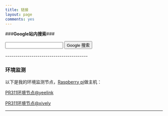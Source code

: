```yaml
---
title: 链接
layout: page
comments: yes
---
```


###**Google站内搜索**###

<form method=get action="http://www.google.com/search"> 
<input type=text name=q> 
<input type=submit name=btnG value="Google 搜索"> 
<input type=hidden name=ie value=GB2312> 
<input type=hidden name=oe value=GB2312> 
<input type=hidden name=hl value=zh-CN> 
<input type=hidden name=domains value="xwlogic.github.io"> 
<input type=hidden name=sitesearch value="xwlogic.github.io"> 
</form> 
-----------------------------------------

### **环境监测** ###

以下是我的环境监测节点，[Raspberry pi](http://www.raspberrypi.org/)做主机：

[PR311环境节点@yeelink](http://www.yeelink.net/devices/6692#)  

[PR311环境节点@xively](https://xively.com/feeds/291868862)

--------------------



